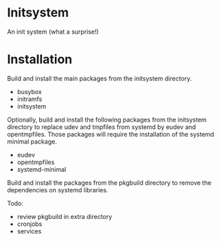 Initsystem
==========

An init system (what a surprise!)

Installation
============

Build and install the main packages from the initsystem directory.

- busybox
- initramfs
- initsystem

Optionally, build and install the following packages from the initsystem 
directory to replace udev and tmpfiles from systemd by eudev and opentmpfiles.
Those packages will require the installation of the systemd minimal package.

- eudev
- opentmpfiles
- systemd-minimal

Build and install the packages from the pkgbuild directory to remove 
the dependencies on systemd libraries.

Todo:

- review pkgbuild in extra directory
- cronjobs
- services
